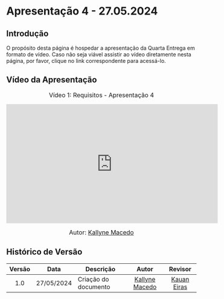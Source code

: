 # Apresentação 4 - 27.05.2024

## Introdução

O propósito desta página é hospedar a apresentação da Quarta Entrega em formato de vídeo. Caso não seja viável assistir ao vídeo diretamente nesta página, por favor, clique no link correspondente para acessá-lo.

## Vídeo da Apresentação

<center>

<font size="3"><p>Vídeo 1: Requisitos - Apresentação 4</p></font>

<iframe width="560" height="315" src="https://www.youtube.com/embed/OJm6UvYWnTE?si=MglCNPMt8gkj0fb9" title="YouTube video player" frameborder="0" allow="accelerometer; autoplay; clipboard-write; encrypted-media; gyroscope; picture-in-picture; web-share" referrerpolicy="strict-origin-when-cross-origin" allowfullscreen></iframe>

<font size="3"><p>Autor: [Kallyne Macedo](https://github.com/kalipassos) </p></font>

</center>

## Histórico de Versão

| Versão | Data | Descrição | Autor | Revisor
|:------:|:----:|-----------|:-----:|:------:
| 1.0 | 27/05/2024 | Criação do documento | [Kallyne Macedo](https://github.com/kalipassos) | [Kauan Eiras](https://github.com/kauaneiras) |